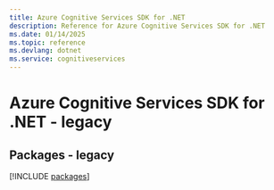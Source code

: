 ```yaml
---
title: Azure Cognitive Services SDK for .NET
description: Reference for Azure Cognitive Services SDK for .NET
ms.date: 01/14/2025
ms.topic: reference
ms.devlang: dotnet
ms.service: cognitiveservices
---
```

# Azure Cognitive Services SDK for .NET - legacy
## Packages - legacy
[!INCLUDE [packages](cognitive-services-index.md)]